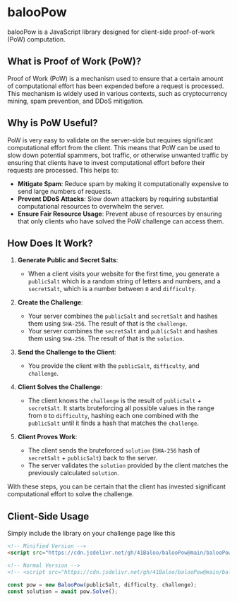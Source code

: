 # balooPow

balooPow is a JavaScript library designed for client-side proof-of-work (PoW) computation.

## What is Proof of Work (PoW)?

Proof of Work (PoW) is a mechanism used to ensure that a certain amount of computational effort has been expended before a request is processed. This mechanism is widely used in various contexts, such as cryptocurrency mining, spam prevention, and DDoS mitigation.

## Why is PoW Useful?

PoW is very easy to validate on the server-side but requires significant computational effort from the client. This means that PoW can be used to slow down potential spammers, bot traffic, or otherwise unwanted traffic by ensuring that clients have to invest computational effort before their requests are processed. This helps to:

- **Mitigate Spam**: Reduce spam by making it computationally expensive to send large numbers of requests.
- **Prevent DDoS Attacks**: Slow down attackers by requiring substantial computational resources to overwhelm the server.
- **Ensure Fair Resource Usage**: Prevent abuse of resources by ensuring that only clients who have solved the PoW challenge can access them.

## How Does It Work?

1. **Generate Public and Secret Salts**:
   - When a client visits your website for the first time, you generate a `publicSalt` which is a random string of letters and numbers, and a `secretSalt`, which is a number between `0` and `difficulty`.
   
2. **Create the Challenge**:
   - Your server combines the `publicSalt` and `secretSalt` and hashes them using `SHA-256`. The result of that is the `challenge`.
   - Your server combines the `secretSalt` and `publicSalt` and hashes them using `SHA-256`. The result of that is the `solution`.
   
3. **Send the Challenge to the Client**:
   - You provide the client with the `publicSalt`, `difficulty`, and `challenge`.

4. **Client Solves the Challenge**:
   - The client knows the `challenge` is the result of `publicSalt` + `secretSalt`. It starts bruteforcing all possible values in the range from `0` to `difficulty`, hashing each one combined with the `publicSalt` until it finds a hash that matches the `challenge`.

5. **Client Proves Work**:
   - The client sends the bruteforced `solution` (`SHA-256` hash of `secretSalt` + `publicSalt`) back to the server.
   - The server validates the `solution` provided by the client matches the previously calculated `solution`.

With these steps, you can be certain that the client has invested significant computational effort to solve the challenge.

## Client-Side Usage

Simply include the library on your challenge page like this
```html
<!-- Minified Version -->
<script src="https://cdn.jsdelivr.net/gh/41Baloo/balooPow@main/balooPow.min.js"></script>

<!-- Normal Version -->
<!-- <script src="https://cdn.jsdelivr.net/gh/41Baloo/balooPow@main/balooPow.min.js"></script> -->
```

```js
const pow = new BalooPow(publicSalt, difficulty, challenge);
const solution = await pow.Solve();
```

